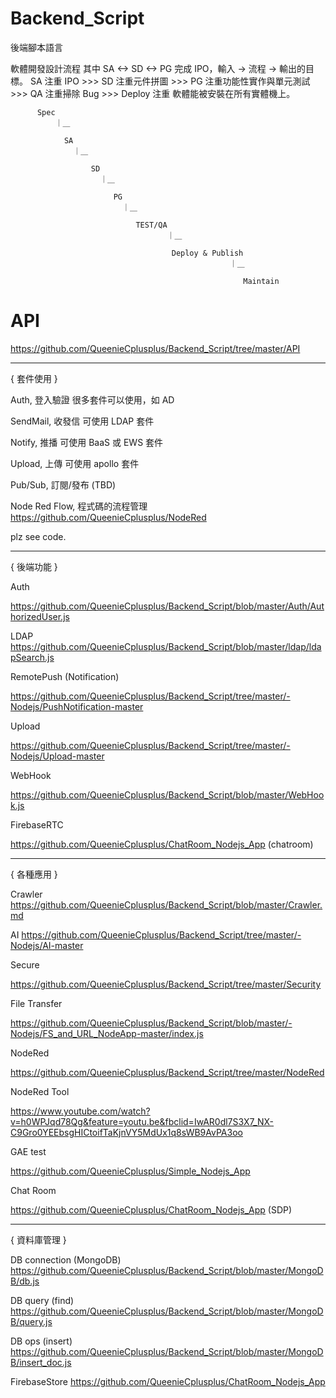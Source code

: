 # Backend_Script
後端腳本語言

軟體開發設計流程
其中 SA <-> SD <-> PG 完成 IPO，輸入 -> 流程 -> 輸出的目標。 
SA 注重 IPO >>> SD 注重元件拼圖 >>> PG 注重功能性實作與單元測試 >>> QA 注重掃除 Bug >>> Deploy 注重 軟體能被安裝在所有實體機上。



          Spec  
              ｜＿

                SA
                  ｜＿

                      SD
                        ｜＿

                           PG
                             ｜＿

                                TEST/QA
                                       ｜＿

                                        Deploy & Publish
                                                     ｜＿

                                                        Maintain

# API

https://github.com/QueenieCplusplus/Backend_Script/tree/master/API

------------------------
{ 套件使用 }

   Auth, 登入驗證 很多套件可以使用，如 AD
   
   SendMail, 收發信 可使用 LDAP 套件

   Notify, 推播 可使用 BaaS 或 EWS 套件
   
   Upload, 上傳 可使用 apollo 套件

   Pub/Sub, 訂閱/發布 (TBD)
   
   Node Red Flow, 程式碼的流程管理 https://github.com/QueenieCplusplus/NodeRed
   
plz see code. 

------------------------
{ 後端功能 }

Auth

https://github.com/QueenieCplusplus/Backend_Script/blob/master/Auth/AuthorizedUser.js
   
LDAP
https://github.com/QueenieCplusplus/Backend_Script/blob/master/ldap/ldapSearch.js

RemotePush (Notification)

https://github.com/QueenieCplusplus/Backend_Script/tree/master/-Nodejs/PushNotification-master

Upload

https://github.com/QueenieCplusplus/Backend_Script/tree/master/-Nodejs/Upload-master

WebHook

https://github.com/QueenieCplusplus/Backend_Script/blob/master/WebHook.js

FirebaseRTC

https://github.com/QueenieCplusplus/ChatRoom_Nodejs_App (chatroom)

-----------------------------------------
{ 各種應用 }

Crawler 
https://github.com/QueenieCplusplus/Backend_Script/blob/master/Crawler.md

AI 
https://github.com/QueenieCplusplus/Backend_Script/tree/master/-Nodejs/AI-master

Secure

https://github.com/QueenieCplusplus/Backend_Script/tree/master/Security

File Transfer

https://github.com/QueenieCplusplus/Backend_Script/blob/master/-Nodejs/FS_and_URL_NodeApp-master/index.js

NodeRed

https://github.com/QueenieCplusplus/Backend_Script/tree/master/NodeRed

NodeRed Tool

https://www.youtube.com/watch?v=h0WPJqd78Qg&feature=youtu.be&fbclid=IwAR0dl7S3X7_NX-C9Gro0YEEbsgHICtoifTaKjnVY5MdUx1q8sWB9AvPA3oo

GAE test

https://github.com/QueenieCplusplus/Simple_Nodejs_App

Chat Room

https://github.com/QueenieCplusplus/ChatRoom_Nodejs_App (SDP)

------------------------
{ 資料庫管理 }

DB connection (MongoDB)
https://github.com/QueenieCplusplus/Backend_Script/blob/master/MongoDB/db.js

DB query (find)
https://github.com/QueenieCplusplus/Backend_Script/blob/master/MongoDB/query.js

DB ops (insert)
https://github.com/QueenieCplusplus/Backend_Script/blob/master/MongoDB/insert_doc.js

FirebaseStore 
https://github.com/QueenieCplusplus/ChatRoom_Nodejs_App









